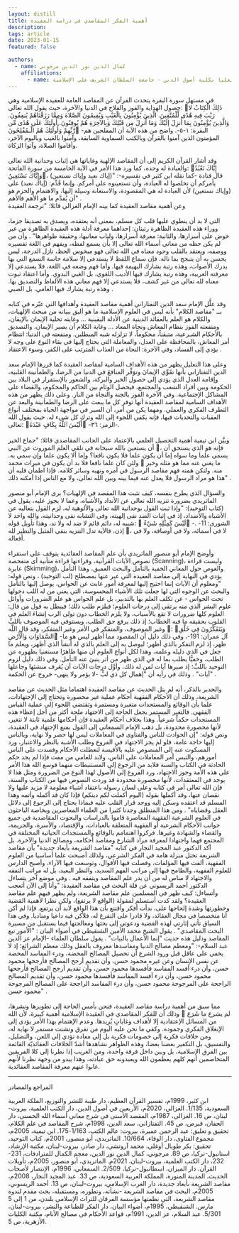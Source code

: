 ```yaml
---
layout: distill
title: أهمية الفكر المقاصدي في دراسة العقيدة
description:
tags: article
date: 2023-01-15
featured: false

authors:
  - name: كمال الدين نور الدين مرجوني
    affiliations:
      - name: رئيس قسم الدراسات العليا بكلية أصول الدين - جامعة السلطان الشريف علي الإسلامية
---
```


<div class="rtl">

في مستهل سورة البقرة يتحدث القرآن عن المقاصد العامة للعقيدة الإسلامية وهي حصول الهداية والفوز والفلاح في الدنيا والآخرة، حيث يقول الله تعالى: ذَلِكَ الْكِتَابُ لا رَيْبَ فِيهِ هُدًى لِّلْمُتَّقِينَ. الَّذِينَ يُؤْمِنُونَ بِالْغَيْبِ وَيُقِيمُونَ الصَّلاةَ وَمِمَّا رَزَقْنَاهُمْ يُنفِقُونَ. وَالَّذِينَ يُؤْمِنُونَ بِمَا أُنزِلَ إلَيْكَ وَمَا أُنزِلَ مِن قَبْلِكَ وَبِالآخِرَةِ هُمْ يُوقِنُونَ. أُولَئِكَ عَلَى هُدًى مِّن رَّبِّهِمْ وَأُولَئِكَ هُمُ الْـمُفْلِحُونَ -البقرة: ١-٥-. واضح من هذه الآية أن المفلحين هم المؤمنون الذين آمنوا بالقرآن وبالكتب السماوية السابقة، وآمنوا بالغيب وباليوم الآخر، وأقاموا الصلاة، وآتوا الزكاة.
<br><br>
وقد أشار القرآن الكريم إلى أن المقاصد الإلهية وغاياتها هي إثبات وحدانية الله تعالى والعبادة له وحده، كما ورد هذا الأمر في الآية الخامسة من سورة الفاتحة: إِيَّاكَ نَعْبُدُ وَإِيَّاكَ نَسْتَعِينُ، قال قتادة -كما نقله ابن كثير في تفسيره-: "(إياك نعبد وإياك نستعين) يأمركم أن تخلصوا له العبادة، وأن تستعينوه على أمركم. وإنما قُدِّم: (إياك نعبد) على (وإياك نستعين) لأن العبادة له هي المقصودة، والاستعانة وسيلة إليها، والاهتمام والحزم هو أن يُقدَّم ما هو الأهم فالأهم" .  
وعن أهمية مقاصد العقيدة كما بينه الإمام الغزالي قائلا: "ترجمة العقيدة
<br><br>
التي لا بد أن ينطوي عليها قلب كل مسلم، بمعنى أنه يعتقده، ويصدق به تصديقا جزما، ووراء هذه العقيدة الظاهرة رتبتان: إحداهما معرفة أدلة هذه العقيدة الظاهرة من غير خوض على أسرارها، والثانية: معرفة أسرارها، ولباب معانيها، وحقيقة ظواهرها" . وأن من لم يكن حظه من معاني أسماء الله تعالى إلا بأن يسمع لفظه، ويفهم في اللغة تفسيره ووصفه، ويعتقد بالقلب وجود معناه في الله تعالى فهو مبخوس الحظ، نازل الدرجة، ليس يحسن به أن يتبجح بما ناله. فإن سماع اللفظ لا يستدعي إلا سلامة حاسة السمع التي بها يدرك الأصوات، وهذه رتبة يشارك البهيمة فيها. وأما فهم وضعه في اللغة، فلا يستدعي إلا معرفته العربية، وهذه رتبة يشارك فيها الأديب اللغوي، بل الغبي البدوي. وأما اعتقاد ثبوت معناه لله تعالى من غير كشف، فلا يستدعي إلا فهم معاني هذه الألفاظ والتصديق بها. وهذه رتبة يشارك فيها العامي، بل الصبي .
<br><br>
وقد علَّل الإمام سعد الدين التفتازاني أهمية مقاصد العقيدة وأهدافها التي عبّره في كتابه بــ "مقاصد الكلام" بأنه ليس في العلوم الإسلامية ما هو أليق ببيانه من مبحث الإلهيات، والكلام هو العلم بالعقائد الدينية عن الأدلة اليقينية ... وغايته تحلية الإيمان بالإيقان، ومنفعته الفوز بنظام المعاش ونجاة المعاد ... وغاية الكلام أن يصير الإيمان، والتصديق بالأحكام الشـرعية، متيقناً، محكوماً، لا تزلزله شبه المبطلين. ومنفعته في الدنيا: انتظام أمر المعاش، بالمحافظة على العدل، والمعاملة التي يحتاج إليها في بقاء النوع على وجه لا يؤدي إلى الفساد، وفي الآخرة: النجاة من العذاب المترتب على الكفر، وسوء الاعتقاد .
<br><br>
وعلى هذا التعليل يظهر من هذه الأهداف السامية لمقاصد العقيدة كما قررها الإمام سعد الدين التفتازاني بأنها تقَوِّي الإيمانَ وتوَفِّر المنافعَ في الدنيا من الرضا، والطمأنينة القلبية، وإقامة العدل الذي يؤدي إلى حصول الخير والبركة، والشعور بالإستقرار في البلاد بين الحكومة وبين أفراد الشعب والمجتمع، فيحصل الوئام بين الحاكم والمحكوم، والقضاء على المشاكل الإجتماعية. وفي الآخرة الفوز بالجنة والنجاة من النار.
وعلى ذلك يظهر من هذه الأهداف السامية لمقاصد العقيدة أنها توفر كل ما يبعث على الرضا والطمأنينة والبعد عن التطرف الفكري والعملي. ومهما يكن من أمر، أن السير في مواجهة الحياة بمختلف أنواع العقبات والتحديات فيها، فإنه يكفي اللجوء إلى الله وترك كل شيء له. حيث يقول الله تعالى: أَلَيْسَ ٱللَّهُ بِكَافٍ عَبْدَهُ -الزمر: ۳٦-.
<br><br>
وبيَّن ابن تيمية أهمية التحصيل العلمي بالإعتماد على الجانب المقاصدي قائلا: "جماع الخير أن يستعين بالله سبحانه في تلقي العلم الموروث عن النبي ، فإنه هو الذي يستحق أن يسمى علما وما سواه إما أن يكون علما فلا يكون نافعا؟ وإما ألا يكون علما وإن سمي به. ولئن كان علما نافعا فلا بد أن يكون في ميراث محمد  ما يغني عنه مما هو مثله وخير منه. ولتكن همته فهم مقاصد الرسول في أمره ونهيه وسائر كلامه. فإذا اطمأن قلبه أن هذا هو مراد الرسول فلا يعدل عنه فيما بينه وبين الله تعالى، ولا مع الناس إذا أمكنه ذلك" .
<br><br>
والسؤال الذي يطرح بنفسه، كيف نثبت هذا المقصد في الإلهيات؟
يرى الإمام أبو منصور الماتريدي بضرورة تنزيه الله تعالى عن الأنداد والأشباه، وعما لا يجوز عليه، يقول في (كتاب التوحيد): "وإذا ثبت القول بوحدانية الله تعالى والألوهية له، لزم القول بتعاليه عن الأشباه والأضداد، إذ في إثبات الضد نفى إلهيته، وفي التشابه نفى وحدانيته، والله واحد لا شبيه له، دائم قائم لا ضد له ولا ند، وهذا تأويل قوله:  لَيْسَ كَمِثْلِهِ شَيْءٌ -الشورى: 11- . إذن، فالآية تدل التنزيه بنفي المثيل والنظير لله ، لا في أسمائه، ولا في أوصافه، ولا في أفعاله.
<br><br>
وأوضح الإمام أبو منصور الماتريدي بأن علم المقاصد العقائدية يتوقف على استقراء نصوص الآيات القرآنية، وقراءتها قراءة متأنية أى متفحصة (Scanning)، وليست قراءة عابرة (Skimming)، والغوص حول المعاني الخفية بالتأمل والبحث العميق، وهذا التأمل يؤدي في النهاية إلى مقاصد العقيدة التي عبر عنها بمصطلح (لب التوحيد) ، ونص قوله: "ومعلوم أن الآيات إنما احتيج إليها لمعرفة أمور غابت عن الحواس، يوصل إليها بالتأمل والبحث عن الوجوه التي لها جعلت تلك الأشياء المحسوسة، التي يغني من له اللب دخولها تحت الحواس - عن تكلف العلم بها بالتدبير، بل علم الحواس هو علم الضرورات وأوائل علوم البشر الذي منه يرتقي إلى درجات العلوم؛ فيلزم طلب ذلك؛ فيبطل به قول من قال: العلوم كلها ضرورات لا تقع بالأسباب، ولا يلزم الخطاب دون تولى الرب إنشاءَ العلم في القلوب بحقيقه ما فيه الخطاب؛ إذ ذلك يرفع حق الطلب، ويستوفي فيه الموصوف باللبِّ وغير الموصوف، والمتفكر في الأمر وغير المتفكر، وقد قال اللَّه : وَيَتَفَكَّرُونَ فِي خَلْقِ السَّمَاوَاتِ وَالْأَرْضِ -آل عمران: 191-، وفي ذلك دليل أن المقصود مما أظهر ليس هو ما ظهر، إذ لزم التفكر بالذي أظهر؛ ليوصل به إلى العلم بالذي له أنشأ الذي أظهر، ويعلم ما جعل في الذي دليله وعلمه، وهذا لكل أنواع العلوم أن منها ظاهرًا مستغنيا بظهوره عن الطلب، وخفيًّا يطلب بما له في الذي ظهر من أثر ينبئ عنه التأمل. وفي ذلك دليل لزوم التوحيد باللبِّ؛ إذ صيرها آيات لمن له ذلك، وأوَّل درجات الآيات أن يُعَرف منشئها وجاعلها آيات" . وذلك في رأيه أن "إهمال كل ذي لبٍّ -لا يؤمر ولا ينهى- خروج عن الحكمة" .
<br><br>
والجدير بالذكر، أنه لم ينل الحديث عن مقاصد العقيدة اهتماما مثل الحديث عن مقاصد الشريعة، وذلك أن الأحكام الفقهية أحكام عملية غير محصورة وتحتاج إلى الإجتهادات، علما بأن الوقائع والمستجدات متغيرة ومستمرة وتقتضي اللجوء إلى عملية القياس الفقهي. فالتغير المستمر يجعل الحاجة إلى الاجتهاد ملحة أكثر من أجل إعطاء هذه المستجدات حكماً شرعياً. وهذا بخلاف أحكام العقيدة فإن أحكامها علمية ثابتة لا تتغير، لأنها محصورة محدودة، بل ذهب الإمام السمعاني إلى القول بمنع الإجتهاد في العقيدة، ونص قوله: "إن الحوادث للناس والفتاوى في المعاملات ليس لها حصر ولا نهاية، وبالناس إليها حاجة عامة، فلو لم يجز الاجتهاد في الفروع وطلب الأشبه بالنظر والاعتبار، ورد المسكوت عنه إلى المنصوص عليه بالأقيسة لتعطلت الأحكام وفسدت على الناس أمورهم، والتبس أمر المعاملات على الناس، ولابد للعامي من مفت فإذا لم يجد حكم الحادثة في الكتاب والسنة فلابد من الرجوع إلى المستنبطات منهما فوسع الله هذا الأمر على هذه الأمة وجوز الاجتهاد، ورد الفروع إلى الأصول لهذا النوع من الضرورة ومثل هذا لا يوجد في المعتقدات، لأنها محصورة محدودة قد وردت النصوص فيها من الكتاب والسنة، فإن الله تعالى أمر في كتابه وعلى لسان رسوله باعتقاد أشياء معلومة لا مزيد عليها ولا نقصان عنها، وقد أكملها بقوله (اليوم أكملت لكم دينكم) فإذا كان قد أكمله وأتمه وهذا المسلم قد اعتقده وسكن إليه ووجد قرار القلب عليه فبماذا يحتاج إلى الرجوع إلى دلائل العقل وقضاياه" .
ومن هذا المنطلق وجدنا كثيرا من العلماء المعاصرين وبخاصة الباحثون في العلوم الشرعية الفقهية المعاصرة قاموا بالدراسات والبحوث المقاصدية في جميع جوانب الأحكام الشرعية أو الفقهية المتعلقة بالعبادات، والإقتصاد، والأسرة، والجريمة، والقضاء والشهادة وغيرها. فركزوا اهتمامم بالوقائع والمستجدات الحياتية المختلفة في المجتمع فهما واجتهادا لمعرفة مراد الشارع ومقاصد أحكامه، ومصالح الدنيا والآخرة. بل أكد الدكتور عبد المجيد النجار في كتابه "مقاصد الشريعة بأبعاد جديدة" بأن مقاصد الشريعة تحتل منزلة هامة في الفكر الشرعي، ولذلك أصبحت علما أساسيا من العلوم الفقهية، ألفت فيها المؤلفات، وفصلت فيها الأقوال، وتوسعت فيها الآراء، وأصبح الدارس للعلوم الفقهية، والطامح فيها إلى مراتب الفهم السديد، والنظر البعيد، بل له مراتب التفقه والاجتهاد لا مناص له من أن يدر علم المقاصد ويتفقه فيه .
وفي موضع آخر يتساءل الدكتور أحمد الريسوني عن قلة البحث في مقاصد العقيدة: "وأنا إلى الآن أتعجب وأتساءل: كيف ظهر في المسلمين علم مقاصد الشريعة، ولم يظهر فيهم علم مقاصد العقيدة؟ ولقد كدت أستسلم لمقولة (الواقع لا يرتفع)، ولكن نظرا لأهمية القضية وخطورتها وشدة إلحاحها على، بدأت أفكر وأقتنع بأن هذا الواقع لابد أن يرتفع. فإذا لم أكن أنا متخصصا في مجال العقائد، ولا قادرا على التفرغ له، فلأكن فيه داعيا ومناديا. وفي هذا السياق تأتي إثارتي لهذه القضية ودعوتي إلى بحثها ومعالجتها فيما يستقبل من مسيرة البحث المقاصدي" .
يقول الشيخ محمد الأمين الشنقيطي في أضواء البيان : "الأمور تبع المقاصد ودليل هذه حديث "إنما الأعمال بالنيات" . يقول سلطان العلماء -الإمام عز الدين عبد السلام-: "ومعظم مصالح الدنيا ومفاسدها معروف بالعقل وذلك معظم الشرائع؛ إذ لا يخفى على عاقل قبل ورود الشرع أن تحصيل المصالح المحضة، ودرء المفاسد المحضة عن نفس الإنسان وعن غيره محمود حسن، وأن تقديم أرجح المصالح فأرجحها محمود حسن، وأن درء أفسد المفاسد فأفسدها محمود حسن، وأن تقديم أرجح المصالح فأرجحها محمود حسن، وأن درء أفسد المفاسد فأفسدها محمود حسن، وأن تقديم المصالح الراجحة على المرجوحة محمود حسن، وأن درء المفاسد الراجحة على المصالح المرجوحة محمود حسن" .
<br><br>
مما سبق من أهمية دراسة مقاصد العقيدة، فنحن بأمس الحاجة إلى تطويرها ونشرها، وذلك أن للفكر المقاصدي في العقيدة الإسلامية أهمية كبيرة، لأن الله  لم يشرع ما شَرَع من المسائل الإعتقادية إلا لأهداف وغاياتٍ يُرِيدها. وعدم الإهتمام بهذا الأمر يؤدي إلى الإنغلاق الفكري وجموده. وكفي ما نحن عليه اليوم من تفرق وتشتت مستمر لا نهاية له، ومن خلافات فكرية إلى خصومات فكرية بل إلى معادة تؤدي إلى اللعن، والتضليل، والتفسيق، بل التكفير بعضنا بعضا، وهذه الظواهر نشاهدها أشدّ الخلافات العقائديّة القائمة بين الفرق الإسلامية، بل وبين داخل فرقة واحدة، ومن الغريب إذا نظرنا إلى كلا الفريقين المتخاصمين أنهم كلهم يعظمون الله ويعبدونه حق عبادته، وهذا يبدو من وجهة نظرنا لأنهم غابوا عنهم معرفة المقاصد العقائدية.

---

المراجع والمصادر

ابن كثير، 1999م، تفسير القرآن العظيم، دار طيبة للنشر والتوزيع، الملكة العربية السعودية، 1/135.
الغزالي، 2020م، الأربعين في أصول الدين، دار الكتب العلمية، بيروت-لبنان، ص 16.
الغزالي، 1987م، المقصد الأسنى في شرح معاني أسماء الله الحسنى، دار الجفان، قبرص، ص 45.
التفتازاني، سعد الدين، 1998م، شرح المقاصد في علم الكلام، تحقيق و تعليق: عبد الرحمن عميرة، بيروت: عالم الكتب، 1/163-175.
ابن تيمية، 2005م، مجموع الفتاوى، دار الوفاء، 10/664.
الماتريدي، أبو منصور، 2001م، كتاب التوحيد، تحقيق: بكر طوبال أوغلي، محمد آروتشي، دار صادر، بيروت-لبنان، مكتبة الإرشاد، استانبول-تركيا، ص 89.
مرجوني، كمال الدين نور الدين، معجم الكمال للمترادفات، 231-232، دار الكتب العلمية، بيروت-لبنان، 2021م.
الماتريدي، أبو منصور، 2005م، تأويلات القرآن، دار الميزان، اسطانبول-تركيا، 2/509.
السمعاني، 1996م، الإنتصار لأصحاب الحديث، المدينة المنورة، المملكة العربية السعودية، ص 33.
عبد المجيد النجار، 2008م، مقاصد الشريعة بأبعاد جديدة، دار الغرب الإسلامي، بيروت-لبنان، ص 13.
أحمد الريسوني، 2005م، البحث في مقاصد الشريعة -نشأته، وتطوره، ومستقبله، بحث مقدم لندوة مقاصد الشريعة، التي نظمتها مؤسسة الفرقان للتراث الإسلامي بلندن، من 1 إلى 5 مارس.
الشنقيطي، 1995م، أضواء البيان، دار الفكر للطباعة والنشر، بيروت-لبنان، 5/301.
عبد السلام، عز الدين، 1991م، قواعد الأحكام في مصالح الأنام، مكتبة الكليات الأزهرية، ص 5.

</div>
